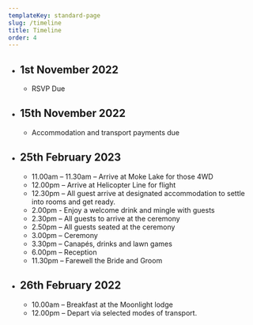 ```yaml
---
templateKey: standard-page
slug: /timeline
title: Timeline
order: 4
---
```

* ## 1st November 2022

  * RSVP Due
* ## 15th November 2022

  * Accommodation and transport payments due
* ## 25th February 2023

  * 11.00am – 11.30am – Arrive at Moke Lake for those 4WD
  * 12.00pm – Arrive at Helicopter Line for flight
  * 12.30pm – All guest arrive at designated accommodation to settle into rooms and get ready.
  * 2.00pm - Enjoy a welcome drink and mingle with guests
  * 2.30pm – All guests to arrive at the ceremony
  * 2.50pm – All guests seated at the ceremony
  * 3.00pm – Ceremony
  * 3.30pm – Canapés, drinks and lawn games
  * 6.00pm – Reception
  * 11.30pm – Farewell the Bride and Groom
* ## 26th February 2022

  * 10.00am – Breakfast at the Moonlight lodge
  * 12.00pm – Depart via selected modes of transport.